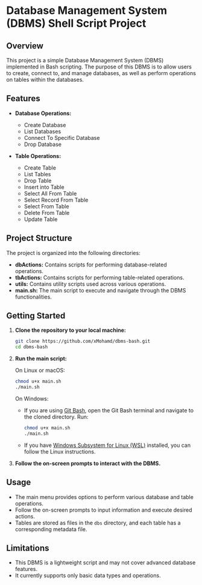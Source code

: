 # Database Management System (DBMS) Shell Script Project

## Overview

This project is a simple Database Management System (DBMS) implemented in Bash scripting. The purpose of this DBMS is to allow users to create, connect to, and manage databases, as well as perform operations on tables within the databases.

## Features

- **Database Operations:**

  - Create Database
  - List Databases
  - Connect To Specific Database
  - Drop Database

- **Table Operations:**
  - Create Table
  - List Tables
  - Drop Table
  - Insert into Table
  - Select All From Table
  - Select Record From Table
  - Select From Table
  - Delete From Table
  - Update Table

## Project Structure

The project is organized into the following directories:

- **dbActions:** Contains scripts for performing database-related operations.
- **tbActions:** Contains scripts for performing table-related operations.
- **utils:** Contains utility scripts used across various operations.
- **main.sh:** The main script to execute and navigate through the DBMS functionalities.

## Getting Started

1. **Clone the repository to your local machine:**

   ```bash
   git clone https://github.com/xMohamd/dbms-bash.git
   cd dbms-bash
   ```

2. **Run the main script:**

   On Linux or macOS:

   ```bash
   chmod u+x main.sh
   ./main.sh
   ```

   On Windows:

   - If you are using [Git Bash](https://gitforwindows.org/), open the Git Bash terminal and navigate to the cloned directory. Run:

     ```bash
     chmod u+x main.sh
     ./main.sh
     ```

   - If you have [Windows Subsystem for Linux (WSL)](https://docs.microsoft.com/en-us/windows/wsl/install) installed, you can follow the Linux instructions.

3. **Follow the on-screen prompts to interact with the DBMS.**

## Usage

- The main menu provides options to perform various database and table operations.
- Follow the on-screen prompts to input information and execute desired actions.
- Tables are stored as files in the `dbs` directory, and each table has a corresponding metadata file.

## Limitations

- This DBMS is a lightweight script and may not cover advanced database features.
- It currently supports only basic data types and operations.

